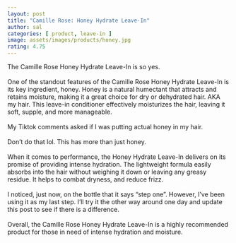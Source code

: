 ```yaml
---
layout: post
title: "Camille Rose: Honey Hydrate Leave-In"
author: sal
categories: [ product, leave-in ]
image: assets/images/products/honey.jpg
rating: 4.75
---
```

The Camille Rose Honey Hydrate Leave-In is so yes.<br><br>
One of the standout features of the Camille Rose Honey Hydrate Leave-In is its key ingredient, honey. Honey is a natural humectant that attracts and retains moisture, making it a great choice for dry or dehydrated hair. AKA my hair. This leave-in conditioner effectively moisturizes the hair, leaving it soft, supple, and more manageable.<br><br>
My Tiktok comments asked if I was putting actual honey in my hair.<br><br>Don’t do that lol. This has more than just honey.<br><br>
When it comes to performance, the Honey Hydrate Leave-In delivers on its promise of providing intense hydration. The lightweight formula easily absorbs into the hair without weighing it down or leaving any greasy residue. It helps to combat dryness, and reduce frizz.<br><br>
I noticed, just now, on the bottle that it says “step one”. However, I’ve been using it as my last step. I’ll try it the other way around one day and update this post to see if there is a difference.<br><br>
Overall, the Camille Rose Honey Hydrate Leave-In is a highly recommended product for those in need of intense hydration and moisture. 
